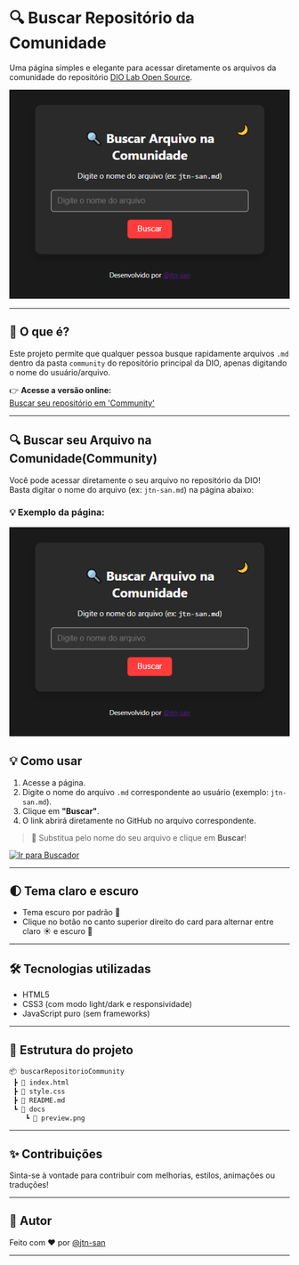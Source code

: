 # 🔍 Buscar Repositório da Comunidade

Uma página simples e elegante para acessar diretamente os arquivos da comunidade do repositório [DIO Lab Open Source](https://github.com/digitalinnovationone/dio-lab-open-source).

![Preview do buscador](docs/preview.png)

---

## 🚀 O que é?

Este projeto permite que qualquer pessoa busque rapidamente arquivos `.md` dentro da pasta `community` do repositório principal da DIO, apenas digitando o nome do usuário/arquivo.

👉 **Acesse a versão online:**  
[Buscar seu repositório em 'Community'](https://jtn-san.github.io/buscarRepositorioCommunity/)

---

## 🔍 Buscar seu Arquivo na Comunidade(Community)

Você pode acessar diretamente o seu arquivo no repositório da DIO!  
Basta digitar o nome do arquivo (ex: `jtn-san.md`) na página abaixo:

### 💡 Exemplo da página:

![Preview do buscador](docs/preview.png)

## 💡 Como usar

1. Acesse a página.
2. Digite o nome do arquivo `.md` correspondente ao usuário (exemplo: `jtn-san.md`).
3. Clique em **"Buscar"**.
4. O link abrirá diretamente no GitHub no arquivo correspondente.

> 🔁 Substitua pelo nome do seu arquivo e clique em **Buscar**!

[![Ir para Buscador](https://img.shields.io/badge/Acessar%20Buscador-blue?style=for-the-badge)](https://jtn-san.github.io/buscarRepositorioCommunity/)

---

## 🌓 Tema claro e escuro

- Tema escuro por padrão 🌙
- Clique no botão no canto superior direito do card para alternar entre claro ☀️ e escuro 🌙

---

## 🛠️ Tecnologias utilizadas

- HTML5
- CSS3 (com modo light/dark e responsividade)
- JavaScript puro (sem frameworks)

---

## 📁 Estrutura do projeto

```
📦 buscarRepositorioCommunity
 ┣ 📄 index.html
 ┣ 📄 style.css
 ┣ 📄 README.md
 ┗ 📁 docs
    ┗ 📸 preview.png
```

---

## ✨ Contribuições

Sinta-se à vontade para contribuir com melhorias, estilos, animações ou traduções!

---

## 👤 Autor

Feito com ❤️ por [@jtn-san](https://github.com/jtn-san)

---
